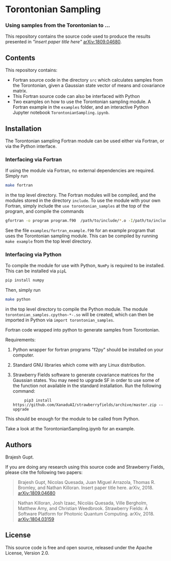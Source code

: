 # Torontonian Sampling

### Using samples from the Torontonian to ...


This repository contains the source code used to produce the results presented in *"insert paper title here"* [arXiv:1809.04680](https://arxiv.org/abs/1809.04680).

## Contents

This repository contains:

* Fortran source code in the directory `src` which calculates samples from the Torontonian, given a Gaussian state vector of means and covariance matrix.
* This Fortran source code can also be interfaced with Python
* Two examples on how to use the Torontonian sampling module. A Fortran example in the `examples` folder, and an interactive Python Jupyter notebook `TorontonianSampling.ipynb`.

## Installation

The Torontonian sampling Fortran module can be used either via Fortran, or via the Python interface.

### Interfacing via Fortran

If using the module via Fortran, no external dependencies are required. Simply run
```bash
make fortran
```
in the top level directory. The Fortran modules will be compiled, and the modules stored in the directory `include`. To use the module with your own Fortran, simply include the `use torontonian_samples` at the top of the program, and compile the commands
```bash
gfortran -o program program.f90  /path/to/include/*.o -I/path/to/include/
```

See the file `examples/fortran_example.f90` for an example program that uses the Torontonian sampling module. This can be compiled by running `make example` from the top level directory.

### Interfacing via Python

To compile the module for use with Python, `NumPy` is required to be installed. This can be installed via `pip`L
```bash
pip install numpy
```
Then, simply run
```bash
make python
```
in the top level directory to compile the Python module. The module `torontonian_samples.cpython-*-.so` will be created, which can then be imported in Python via `import torontonian_samples`.

Fortran code wrapped into python to generate samples from Torontonian.

Requirements:
1. Python wrapper for fortran programs "f2py" should be installed on your computer.
2. Standard GNU libraries which come with any Linux distribution.
3. Strawberry Fields software to generate covariance matrices for the Gaussian states. You may need to upgrade SF in order
    to use some of the function not available in the standard installation. Run the following command:

            pip3 install https://github.com/XanaduAI/strawberryfields/archive/master.zip --upgrade

This should be enough for the module to be called from Python.

Take a look at the TorontonianSampling.ipynb for an example.
## Authors

Brajesh Gupt.

If you are doing any research using this source code and Strawberry Fields, please cite the following two papers:

> Brajesh Gupt, Nicolas Quesada, Juan Miguel Arrazola, Thomas R. Bromley, and Nathan Killoran.  Insert paper title here. arXiv, 2018. [arXiv:1809.04680](https://arxiv.org/abs/1809.04680)

> Nathan Killoran, Josh Izaac, Nicolás Quesada, Ville Bergholm, Matthew Amy, and Christian Weedbrook. Strawberry Fields: A Software Platform for Photonic Quantum Computing. arXiv, 2018. [arXiv:1804.03159](https://arxiv.org/abs/1804.03159)

## License

This source code is free and open source, released under the Apache License, Version 2.0.
